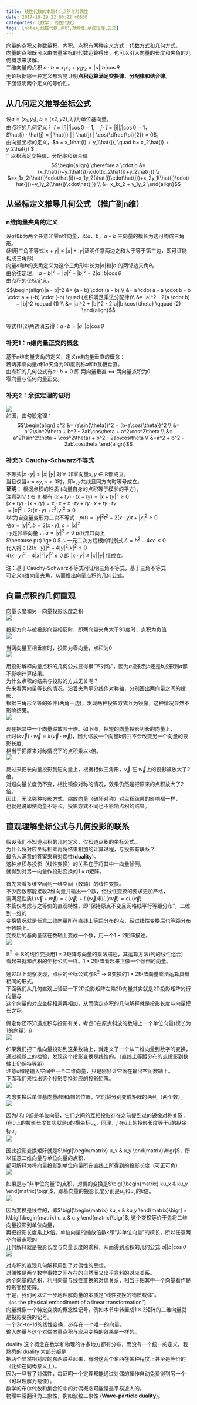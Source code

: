```yaml
---
title: 线性代数的本质4：点积与对偶性
date: 2017-10-19 22:00:22 +0800
categories: [数学, 线性代数]
tags: [notes,线性代数,点积,对偶性,余弦定理,正交]
---
```


向量的点积又称数量积、内积。点积有两种定义方式：代数方式和几何方式。  
向量的点积既可以由向量坐标的代数运算得出，也可以引入向量的长度和夹角的几何概念来求解。  
二维向量的点积 $a \cdot b = x_1x_2 + y_1y_2 = | a | | b |\cos{\theta}$    
无论根据哪一种定义都容易证明**点积运算满足交换律、分配律和结合律**。  
下面证明两个定义的等价性。  

## **从几何定义推导坐标公式**  

设$a = (x_1, y_1)$, $b = (x2, y2)$, $\hat{i}$, $\hat{j}$为单位基向量，  
由点积的几何定义 $\hat{i} · \hat{i} = | \hat{i} || \hat{i} | \cos{0} = 1, \quad \hat{j} · \hat{j} = | \hat{j} | | \hat{j} | \cos{0} = 1$，  
$\hat{i} · \hat{j} = | \hat{i} | | \hat{j} | \cos{\dfrac{\pi}{2}} = 0$，  
由向量坐标的定义，$a = x_1\hat{i} + y_1\hat{j}, \quad b= x_2\hat{i} + y_2\hat{j} $ ,  
$\because$ 点积满足交换律、分配率和结合律  
$$\begin{align} \therefore a \cdot b &= (x_1\hat{i}+y_1\hat{j})\cdot(x_2\hat{i}+y_2\hat{j}) \\           &=x_1x_2(\hat{i}\cdot\hat{i})+x_1y_2(\hat{i}\cdot\hat{j})+x_2y_1(\hat{i}\cdot\hat{j})+y_1y_2(\hat{j}\cdot\hat{j}) \\
           &= x_1x_2 + y_1y_2 \end{align}$$

## **从坐标定义推导几何公式 （推广到n维）** 

### n维向量夹角的定义

设$a$和$b$为两个任意非零n维向量，以$a$，$b$，$a-b$ 三向量的模长为边可构成三角形。  
(利用三角不等式$|x + y| \le |x| + |y|$证明任意两边之和大于等于第三边，即可证能构成三角形)  
向量$a$和$b$的夹角定义为这个三角形中长为$|a|$和$|b|$的两邻边夹角$\theta$。  
由余弦定理，$|a-b|^2 = |a|^2 + |b|^2 - 2|a||b|\cos{\theta}$  
由点积的坐标定义，  
$$\begin{align}|a - b|^2 &= (a - b) \cdot (a - b) \\ &= a \cdot a - a \cdot b - b \cdot a + (-b) \cdot (-b) \quad (点积满足乘法分配律)\\ &= |a|^2 - 2(a \cdot b) + |b|^2 \qquad (1) \\ &= |a|^2 + |b|^2 - 2|a||b|\cos{\theta} \qquad (2)  \end{align}$$       
等式$(1)(2)$两边消去得：$a \cdot b = |a|\,|b|\cos{\theta}$

### 补充1：n维向量正交的概念

基于n维向量夹角的定义，定义n维向量垂直的概念：   
若两非零向量$a$和$b$夹角为90度则称$a$和$b$互相垂直。    
由点积的几何公式有$a \cdot b = 0$ 即 两向量垂直 $\iff$ 两向量点积为0     
零向量与任何向量正交。  

### 补充2：余弦定理的证明

![](https://cdn.jsdelivr.net/gh/dlcai/image-bed/img/linear_algebra4/1.png)  
如图，由勾股定理：  
$$\begin{align} c^2 &= (a\sin{\theta})^2 + (b-a\cos{\theta})^2 \\ 
    &= a^2\sin^2\theta + b^2 - 2ab\cos\theta + a^2\cos^2\theta \\ 
    &= a^2(\sin^2\theta + \cos^2\theta) + b^2 - 2ab\cos\theta  \\   
    &=a^2 + b^2 - 2ab\cos\theta \end{align}$$     

### 补充3: Cauchy-Schwarz不等式  

不等式$|x \cdot y | \le |x|\,|y|$ 对$\forall$ 非零向量$x,y \in \mathbb{R}$都成立，  
当且仅当$x = cy, c > 0$时，即$x,y$共线且同方向时等号成立。  
**证明：** 根据点积的性质 (向量自身的点积等于模长的平方），  
注意到$\forall \,t \in \mathbb{R}$ 都有 $(x+ty)\cdot(x+ty) = |x+ty|^2 \ge 0$   
$(x+ty)\cdot(x+ty)=x\cdot x+x\cdot ty+ty\cdot x +ty \cdot ty$   
							   $= |x|^2 + 2t(x\cdot y) + t^2|y|^2 \ge 0$    
以$t$为自变量变形为二次不等式：$p(t) = |y|^2t^2 +2(x\cdot y)t + |x|^2 \ge 0$   
令$a = |y|^2,\,b = 2(x \cdot y),c=|x|^2$   
$\because y$是非零向量 $\therefore a = |y|^2 > 0$  $p(t)$开口向上  
$\because p(t) \ge 0 $  $\therefore$ 一元二次方程根的判别式$\,\Delta = b^2-4ac \le 0$   
代入得：$[2(x \cdot y)]^2 -4|y|^2|x|^2 \le 0$    
$4(x \cdot y)^2 - 4|x|^2|y|^2 \le 0$ 即 $|x \cdot y| \le |x|\,|y|$ 恒成立。

注：基于Cauchy-Schwarz不等式可证明三角不等式，基于三角不等式  
可定义n维向量夹角，从而推出向量点积的几何公式。  

## 向量点积的几何直观

向量长度和另一向量投影长度之积  
![](https://cdn.jsdelivr.net/gh/dlcai/image-bed/img/linear_algebra4/2.png)

投影方向与被投影向量相反时，即两向量夹角大于90度时，点积为负值  
![](https://cdn.jsdelivr.net/gh/dlcai/image-bed/img/linear_algebra4/3.png)

当两向量互相垂直时，投影为零向量，点积为0  
![](https://cdn.jsdelivr.net/gh/dlcai/image-bed/img/linear_algebra4/4.png)

用投影解释向量点积的几何公式显得很”不对称”，因为$a$投影到$b$还是$b$投影到$a$都不影响计算结果。  
为什么点积的结果与投影的方式无关呢？   
先来看两向量等长的情况，沿着夹角平分线作对称轴，分别画出两向量之间的投影，  
根据三角形全等的条件(两角一边)，发现两种投影方式互为镜像，这种情况显然不影响结果。   
![](https://cdn.jsdelivr.net/gh/dlcai/image-bed/img/linear_algebra4/5.png)

现在把其中一个向量缩放若干倍。如下图，把短的向量投影到长的向量上，  
此时$(k\vec{v})\cdot \vec{w} = k(\vec{v} \cdot \vec{w})$，因为缩放一个向量k倍并不会改变另一个向量的投影长度,    
相当于把原来对称情况下的点积乘以k倍。  
![](https://cdn.jsdelivr.net/gh/dlcai/image-bed/img/linear_algebra4/6.png)

反过来把长向量投影到短向量上，根据相似三角形，$\vec{v}$ 在 $\vec{w}$上的投影被放大了2倍，  
对短向量长度仍不变，相比镜像对称的情况，效果仍然是把原来的点积放大了2倍。  
因此，无论哪种投影方式，缩放向量（破坏对称）对点积结果的影响都一样，  
也就是说即使向量不等长，投影方式不同也不影响点积的结果。  

## 直观理解坐标公式与几何投影的联系

假设我们不知道点积的几何定义，仅知道点积的坐标公式。  
为什么将对应坐标相乘再将结果相加的计算过程，与投影有联系？  
最令人满意的答案来自对偶性(**duality**)。    
这种点积与投影（线性变换）的关系在于将其中一向量倾倒，  
就得到对另一向量作投影变换的$1 \times n$矩阵。 

首先来看多维空间到一维空间（数轴）的线性变换。  
不少函数都能接收2维向量并输出一个数，但线性变换的要求更加严格，  
需满足性质$L(\vec{v}+\vec{w}) = L(\vec{v})+L(\vec{w})$和$L(c\vec{v}) = cL(\vec{v})$      
本篇仅考虑与之等价的直观特性，即“保持原点不变且网格线平行等距分布”，二维到一维的  
变换情况就是任意二维向量所在直线上等距分布的点，经过线性变换后也等距分布于数轴上。   
变换后的基向量落在数轴上变成一个数，用一个$1 \times 2$矩阵描述。  
![](https://cdn.jsdelivr.net/gh/dlcai/image-bed/img/linear_algebra4/7.png)

$\mathbb{R}^2 \rightarrow \mathbb{R}$的线性变换用$1 \times 2$矩阵与向量的乘法描述，其运算方法(列的线性组合)  
看起来就和点积的坐标公式一样。$1 \times 2$矩阵看起来正像一个倾倒的向量。  

通过以上观察发现，点积的坐标公式与$\mathbb{R}^2 \rightarrow \mathbb{R}$变换的$1 \times 2$矩阵向量乘法运算具有相同的形式。  
下面我们从几何直观上验证一下2D投影矩阵左乘2D向量其实就是2D投影矩阵的行向量与  
这个向量的对应坐标相乘再相加，从而确定点积的几何解释就是投影长度与向量模长之积。   

假定你还不知道点积与投影有关，考虑0在原点斜放的数轴上一个单位向量(模长为1的向量）$\hat{u}$  
![](https://cdn.jsdelivr.net/gh/dlcai/image-bed/img/linear_algebra4/8.png)

如果我们把二维向量投影到这条数轴上，就定义了一个从二维向量到数字的变换，  
通过视觉上的检验，发现这个投影变换是线性的。（直线上等距分布的点投影到数轴上仍保持等距）   
注意u帽是输入空间中一个二维向量，只是刚好让它落在输出空间数轴上。    
下面我们来找出这个投影变换对应的投影矩阵。  
![](https://cdn.jsdelivr.net/gh/dlcai/image-bed/img/linear_algebra4/9.png)

考虑变换后单位基向量$i$帽和$j$帽的位置，它们将分别变成矩阵的两列（两个数）。  
![](https://cdn.jsdelivr.net/gh/dlcai/image-bed/img/linear_algebra4/10.png)

因为$\hat{i}$ 和 $\hat{u}$都是单位向量，它们之间的互相投影存在之前提到过的镜像对称关系，  
$\hat{i}$在$\hat{u}$上的投影长度其实就是$\hat{u}$的横坐标$u_x$，同理，$\hat{j}$ 在$\hat{u}$上的投影长度等于$\hat{u}$的纵坐标$u_y$   
![](https://cdn.jsdelivr.net/gh/dlcai/image-bed/img/linear_algebra4/11.png)

因此投影变换矩阵就是$\bigl[\begin{matrix} u_x & u_y \end{matrix}\bigr]$，所以任意二维向量与单位向量的点积，  
都可解释为将向量投影到单位向量所在直线上所得到的投影长度（可正可负）  
![](https://cdn.jsdelivr.net/gh/dlcai/image-bed/img/linear_algebra4/12.png)

如果是与“非单位向量”的点积，对偶的变换是$\bigl[\begin{matrix} ku_x & ku_y \end{matrix}\bigr]$，即基向量的投影长度分别是$u_x$和$u_y$的$k$倍。  
![](https://cdn.jsdelivr.net/gh/dlcai/image-bed/img/linear_algebra4/13.png)

因为变换是线性的，即$\bigl[\begin{matrix} ku_x & ku_y \end{matrix}\bigr] = k\bigl[\begin{matrix} u_x & u_y \end{matrix}\bigr]$, 这个变换等价于先将二维向量投影到单位向量，  
再把投影长度乘上k倍。单位向量的缩放倍数k即“非单位向量”的模长，所以任意两个向量点积的  
几何解释就是投影长度与向量长度的乘积，从而得到点积的几何公式$|a||b|\cos{\theta}$   
![](https://cdn.jsdelivr.net/gh/dlcai/image-bed/img/linear_algebra4/14.png)

对点积的直观几何解释用到了对偶性的思想。  
对偶性是两个数学事物之间存在的自然而又出乎意料的对应关系。  
两个向量的点积，利用向量与线性变换的对偶关系，相当于把其中一个向量看作是投影变换矩阵。   
于是，我们可以进一步地理解向量的本质是“线性变换的物质载体”。  
（as the physical embodiment of a linear transformation”）   
向量就像一个特定变换的概念性记号，例如本节中转置成$1 \times 2$矩阵的二维向量就是投影变换的记号。     
一个2d-to-1d的线性变换，必存在一个唯一的向量，  
输入向量与这个对偶向量点积与应用变换的效果是一样的。   

duality 这个概念在数学和物理的许多地方都有分布，而没有一个统一的定义。我熟悉的 duality 大部分都是  
把两个显然相对应的东西联系起来，有时这两个东西在某种程度上甚至是等价的（比如在同构意义上）。    
因为一旦有了对偶性，每证明一个定理都能通过对偶的操作自动免费得到另一个（可以理解为镜像）。  
数学的布尔代数和集合论中的对偶概念可能是最平易近人的。     
物理中常翻译为二象性，例如波粒二象性 (**Wave–particle duality**)。  





